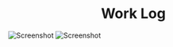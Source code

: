 <div align ="center">

# Work Log


</div>

![Screenshot](https://user-images.githubusercontent.com/84467090/194913129-83367c2d-8fd4-499d-b37a-a4e838e2cf1c.png)
![Screenshot](https://user-images.githubusercontent.com/84467090/194913706-42fce833-1600-4dd3-b0ec-d3bb58628736.png)
